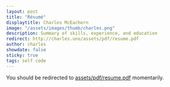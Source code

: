 ```yaml
---
layout: post
title: "Résumé"
displaytitle: Charles McEachern
image: "/assets/images/thumb/charles.png"
description: Summary of skills, experience, and education
redirect: http://charles.uno/assets/pdf/resume.pdf
author: charles
showdate: false
sticky: true
tags: self code
---
```


You should be redirected to [assets/pdf/resume.pdf](http://charles.uno/assets/pdf/resume.pdf) momentarily.
